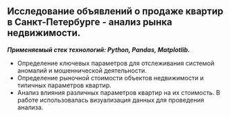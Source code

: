 ## Исследование объявлений о продаже квартир в Санкт-Петербурге - анализ рынка недвижимости.
***Применяемый стек технологий: Python, Pandas, Matplotlib.***

-	Определение ключевых параметров для отслеживания системой аномалий и мошеннической деятельности.
-	Определение рыночной стоимости объектов недвижимости и типичных параметров квартир.
-	Анализ влияния различных параметров квартир на их стоимость.
В работе использовалась визуализация данных для проведения анализа.    

